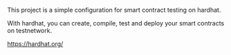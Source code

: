 This project is a simple configuration for smart contract testing on hardhat.

With hardhat, you can create, compile, test and deploy your smart contracts on testnetwork.

https://hardhat.org/
